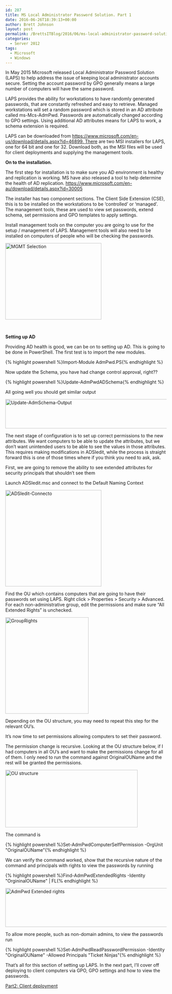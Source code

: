 ```yaml
---
id: 287
title: MS Local Administrator Password Solution. Part 1
date: 2016-06-26T18:39:13+00:00
author: Brett Johnson
layout: post
permalink: /BrettsITBlog/2016/06/ms-local-administrator-password-solution-part-1/
categories:
  - Server 2012
tags:
  - Microsoft
  - Windows
---
```

In May 2015 Microsoft released Local Administrator Password Solution (LAPS) to help address the issue of keeping local administrator accounts secure. Setting the account password by GPO generally means a large number of computers will have the same password.

LAPS provides the ability for workstations to have randomly generated passwords, that are constantly refreshed and easy to retrieve. Managed workstations will set a random password which is stored in an AD attribute called ms-Mcs-AdmPwd. Passwords are automatically changed according to GPO settings. Using additional AD attributes means for LAPS to work, a schema extension is required.

LAPS can be downloaded from https://www.microsoft.com/en-us/download/details.aspx?id=46899. There are two MSI installers for LAPS, one for 64 bit and one for 32. Download both, as the MSI files will be used for client deployments and supplying the management tools.

**On to the installation.**

The first step for installation is to make sure you AD environment is healthy and replication is working. MS have also released a tool to help determine the health of AD replication. https://www.microsoft.com/en-au/download/details.aspx?id=30005

The installer has two component sections. The Client Side Extension (CSE), this is to be installed on the workstations to be &#8216;controlled&#8217; or &#8216;managed&#8217;. The management tools, these are used to view set passwords, extend schema, set permissions and GPO templates to apply settings.

Install management tools on the computer you are going to use for the setup / management of LAPS. Management tools will also need to be installed on computers of people who will be checking the passwords.

[<img class="size-medium wp-image-291 alignnone" src="https://sdbrett.com/assets/images/2016/06/MGMT-Selection-300x238.png" alt="MGMT Selection" width="300" height="238" srcset="https://sdbrett.com/assets/images2016/06/MGMT-Selection-300x238.png 300w, https://sdbrett.com/assets/images2016/06/MGMT-Selection.png 507w" sizes="(max-width: 300px) 100vw, 300px" />](https://sdbrett.com/assets/images/2016/06/MGMT-Selection.png)

&nbsp;

**Setting up AD**

Providing AD health is good, we can be on to setting up AD. This is going to be done in PowerShell. The first test is to import the new modules.

{% highlight powershell %}Import-Module AdmPwd.PS{% endhighlight %}

Now update the Schema, you have had change control approval, right??

{% highlight powershell %}Update-AdmPwdADSchema{% endhighlight %}

All going well you should get similar output

[<img class="wp-image-294 alignnone" src="https://sdbrett.com/assets/images/2016/06/Update-AdmSchema-Output-300x36.png" alt="Update-AdmSchema-Output" width="758" height="91" srcset="https://sdbrett.com/assets/images2016/06/Update-AdmSchema-Output-300x36.png 300w, https://sdbrett.com/assets/images2016/06/Update-AdmSchema-Output.png 684w" sizes="(max-width: 758px) 100vw, 758px" />](https://sdbrett.com/assets/images/2016/06/Update-AdmSchema-Output.png)

The next stage of configuration is to set up correct permissions to the new attributes. We want computers to be able to update the attributes, but we don&#8217;t want unintended users to be able to see the values in those attributes. This requires making modifications in ADSIedit, while the process is straight forward this is one of those times where if you think you need to ask, ask.

First, we are going to remove the ability to see extended attributes for security principals that shouldn&#8217;t see them

Launch ADSIedit.msc and connect to the Default Naming Context

[<img class="alignnone wp-image-289 size-medium" src="https://sdbrett.com/assets/images/2016/06/ADSIedit-Connecto-300x300.png" alt="ADSIedit-Connecto" width="300" height="300" srcset="https://sdbrett.com/assets/images2016/06/ADSIedit-Connecto-300x300.png 300w, https://sdbrett.com/assets/images2016/06/ADSIedit-Connecto-150x150.png 150w, https://sdbrett.com/assets/images2016/06/ADSIedit-Connecto.png 395w" sizes="(max-width: 300px) 100vw, 300px" />](https://sdbrett.com/assets/images/2016/06/ADSIedit-Connecto.png)

Find the OU which contains computers that are going to have their passwords set using LAPS. Right click > Properties > Security > Advanced. For each non-administrative group, edit the permissions and make sure &#8220;All Extended Rights&#8221; is unchecked.

[<img class="alignnone size-medium wp-image-290" src="https://sdbrett.com/assets/images/2016/06/GroupRights-260x300.png" alt="GroupRights" width="260" height="300" srcset="https://sdbrett.com/assets/images2016/06/GroupRights-260x300.png 260w, https://sdbrett.com/assets/images2016/06/GroupRights.png 431w" sizes="(max-width: 260px) 100vw, 260px" />](https://sdbrett.com/assets/images/2016/06/GroupRights.png)

Depending on the OU structure, you may need to repeat this step for the relevant OU&#8217;s.

It&#8217;s now time to set permissions allowing computers to set their password.

The permission change is recursive. Looking at the OU structure below, if I had computers in all OU&#8217;s and want to make the permissions change for all of them. I only need to run the command against OriginalOUName and the rest will be granted the permissions.

[<img class="alignnone wp-image-292" src="https://sdbrett.com/assets/images/2016/06/OU-structure.png" alt="OU structure" width="413" height="179" />](https://sdbrett.com/assets/images/2016/06/OU-structure.png)

The command is

{% highlight powershell %}Set-AdmPwdComputerSelfPermission -OrgUnit "OriginalOUName"{% endhighlight %}

We can verify the command worked, show that the recursive nature of the command and principals with rights to view the passwords by running

{% highlight powershell %}Find-AdmPwdExtendedRights -Identity "OrgininalOUName" | FL{% endhighlight %}

[<img class="alignnone wp-image-295" src="https://sdbrett.com/assets/images/2016/06/AdmPwd-Extended-rights-300x67.png" alt="AdmPwd Extended rights" width="542" height="121" srcset="https://sdbrett.com/assets/images2016/06/AdmPwd-Extended-rights-300x67.png 300w, https://sdbrett.com/assets/images2016/06/AdmPwd-Extended-rights-768x172.png 768w, https://sdbrett.com/assets/images2016/06/AdmPwd-Extended-rights.png 840w" sizes="(max-width: 542px) 100vw, 542px" />](https://sdbrett.com/assets/images/2016/06/AdmPwd-Extended-rights.png)

To allow more people, such as non-domain admins, to view the passwords run

{% highlight powershell %}Set-AdmPwdReadPasswordPermission -Identity "OriginalOUName" -Allowed Principals "Ticket Ninjas"{% endhighlight %}

That&#8217;s all for this section of setting up LAPS. In the next part, I&#8217;ll cover off deploying to client computers via GPO, GPO settings and how to view the passwords.

[Part2: Client deployment](https://sdbrett.com/BrettsITBlog/2016/08/ms-local-administrator-password-solution-part-2/)
